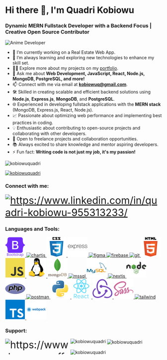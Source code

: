 # Hi there 👋, I'm Quadri Kobiowu
### Dynamic MERN Fullstack Developer with a Backend Focus | Creative Open Source Contributor

<img src="https://dl.openseauserdata.com/cache/originImage/files/527a9783c28c70962773a73db797ea4d.gif" alt="Anime Developer" width="300px"/>

- 🔭 I’m currently working on a Real Estate Web App.
- 🌱 I’m always learning and exploring new technologies to enhance my skill set.
- 👨‍💻 Explore more about my projects on my [portfolio](https://my-portfolio-rho-orcin-62.vercel.app/).
- 💬 Ask me about **Web Development, JavaScript, React, Node.js, MongoDB, PostgreSQL, and more!**
- 📫 Connect with me via email at **kobiowuq@gmail.com**.
- 🛠️ Skilled in creating scalable and efficient backend solutions using **Node.js**, **Express.js**, **MongoDB**, and **PostgreSQL**.
- 🌐 Experienced in developing fullstack applications with the **MERN stack** (MongoDB, Express.js, React, Node.js).
- 📈 Passionate about optimizing web performance and implementing best practices in coding.
- 💡 Enthusiastic about contributing to open-source projects and collaborating with other developers.
- 🤝 Open to freelance projects and collaboration opportunities.
- 📚 Always excited to share knowledge and mentor aspiring developers.
- ⚡ Fun fact: **Writing code is not just my job, it's my passion!**

<p align="left"> <img src="https://komarev.com/ghpvc/?username=kobiowuquadri&label=Profile%20views&color=0e75b6&style=flat" alt="kobiowuquadri" /> </p>

<p align="left"> <a href="https://github.com/ryo-ma/github-profile-trophy"><img src="https://github-profile-trophy.vercel.app/?username=kobiowuquadri" alt="kobiowuquadri" /></a> </p>

<h3 align="left">Connect with me:</h3>
<p align="left">
  <a href="https://linkedin.com/in/https://www.linkedin.com/in/quadri-kobiowu-955313233/" target="blank">
    <img align="center" src="https://raw.githubusercontent.com/rahuldkjain/github-profile-readme-generator/master/src/images/icons/Social/linked-in-alt.svg" alt="https://www.linkedin.com/in/quadri-kobiowu-955313233/" height="30" width="40" style="font-size: 2rem;" />
  </a>
</p>

<h3 align="left">Languages and Tools:</h3>
<p align="left"> 
  <a href="https://getbootstrap.com" target="_blank" rel="noreferrer"> 
    <img src="https://raw.githubusercontent.com/devicons/devicon/master/icons/bootstrap/bootstrap-plain-wordmark.svg" alt="bootstrap" style="width: 4rem; height: 4rem;" />
  </a>
  <a href="https://www.chartjs.org" target="_blank" rel="noreferrer"> 
    <img src="https://www.chartjs.org/media/logo-title.svg" alt="chartjs" style="width: 4rem; height: 4rem;" />
  </a>
  <a href="https://www.w3schools.com/css/" target="_blank" rel="noreferrer"> 
    <img src="https://raw.githubusercontent.com/devicons/devicon/master/icons/css3/css3-original-wordmark.svg" alt="css3" style="width: 4rem; height: 4rem;" />
  </a>
  <a href="https://expressjs.com" target="_blank" rel="noreferrer"> 
    <img src="https://raw.githubusercontent.com/devicons/devicon/master/icons/express/express-original-wordmark.svg" alt="express" style="width: 4rem; height: 4rem;" />
  </a>
  <a href="https://www.figma.com/" target="_blank" rel="noreferrer"> 
    <img src="https://www.vectorlogo.zone/logos/figma/figma-icon.svg" alt="figma" style="width: 4rem; height: 4rem;" />
  </a>
  <a href="https://firebase.google.com/" target="_blank" rel="noreferrer"> 
    <img src="https://www.vectorlogo.zone/logos/firebase/firebase-icon.svg" alt="firebase" style="width: 4rem; height: 4rem;" />
  </a>
  <a href="https://git-scm.com/" target="_blank" rel="noreferrer"> 
    <img src="https://www.vectorlogo.zone/logos/git-scm/git-scm-icon.svg" alt="git" style="width: 4rem; height: 4rem;" />
  </a>
  <a href="https://www.w3.org/html/" target="_blank" rel="noreferrer"> 
    <img src="https://raw.githubusercontent.com/devicons/devicon/master/icons/html5/html5-original-wordmark.svg" alt="html5" style="width: 4rem; height: 4rem;" />
  </a>
  <a href="https://developer.mozilla.org/en-US/docs/Web/JavaScript" target="_blank" rel="noreferrer"> 
    <img src="https://raw.githubusercontent.com/devicons/devicon/master/icons/javascript/javascript-original.svg" alt="javascript" style="width: 4rem; height: 4rem;" />
  </a>
  <a href="https://www.linux.org/" target="_blank" rel="noreferrer"> 
    <img src="https://raw.githubusercontent.com/devicons/devicon/master/icons/linux/linux-original.svg" alt="linux" style="width: 4rem; height: 4rem;" />
  </a>
  <a href="https://www.mongodb.com/" target="_blank" rel="noreferrer"> 
    <img src="https://raw.githubusercontent.com/devicons/devicon/master/icons/mongodb/mongodb-original-wordmark.svg" alt="mongodb" style="width: 4rem; height: 4rem;" />
  </a>
  <a href="https://www.microsoft.com/en-us/sql-server" target="_blank" rel="noreferrer"> 
    <img src="https://www.svgrepo.com/show/303229/microsoft-sql-server-logo.svg" alt="mssql" style="width: 4rem; height: 4rem;" />
  </a>
  <a href="https://www.mysql.com/" target="_blank" rel="noreferrer"> 
    <img src="https://raw.githubusercontent.com/devicons/devicon/master/icons/mysql/mysql-original-wordmark.svg" alt="mysql" style="width: 4rem; height: 4rem;" />
  </a>
  <a href="https://nextjs.org/" target="_blank" rel="noreferrer"> 
    <img src="https://cdn.worldvectorlogo.com/logos/nextjs-2.svg" alt="nextjs" style="width: 4rem; height: 4rem;" />
  </a>
  <a href="https://nodejs.org" target="_blank" rel="noreferrer"> 
    <img src="https://raw.githubusercontent.com/devicons/devicon/master/icons/nodejs/nodejs-original-wordmark.svg" alt="nodejs" style="width: 4rem; height: 4rem;" />
  </a>
  <a href="https://www.php.net" target="_blank" rel="noreferrer"> 
    <img src="https://raw.githubusercontent.com/devicons/devicon/master/icons/php/php-original.svg" alt="php" style="width: 4rem; height: 4rem;" />
  </a>
  <a href="https://postman.com" target="_blank" rel="noreferrer"> 
    <img src="https://www.vectorlogo.zone/logos/getpostman/getpostman-icon.svg" alt="postman" style="width: 4rem; height: 4rem;" />
  </a>
  <a href="https://www.python.org" target="_blank" rel="noreferrer"> 
    <img src="https://raw.githubusercontent.com/devicons/devicon/master/icons/python/python-original.svg" alt="python" style="width: 4rem; height: 4rem;" />
  </a>
  <a href="https://reactjs.org/" target="_blank" rel="noreferrer"> 
    <img src="https://raw.githubusercontent.com/devicons/devicon/master/icons/react/react-original-wordmark.svg" alt="react" style="width: 4rem; height: 4rem;" />
  </a>
  <a href="https://redux.js.org" target="_blank" rel="noreferrer"> 
    <img src="https://raw.githubusercontent.com/devicons/devicon/master/icons/redux/redux-original.svg" alt="redux" style="width: 4rem; height: 4rem;" />
  </a>
  <a href="https://sass-lang.com" target="_blank" rel="noreferrer"> 
    <img src="https://raw.githubusercontent.com/devicons/devicon/master/icons/sass/sass-original.svg" alt="sass" style="width: 4rem; height: 4rem;" />
  </a>
  <a href="https://tailwindcss.com/" target="_blank" rel="noreferrer"> 
    <img src="https://www.vectorlogo.zone/logos/tailwindcss/tailwindcss-icon.svg" alt="tailwind" style="width: 4rem; height: 4rem;" />
  </a>
  <a href="https://www.typescriptlang.org/" target="_blank" rel="noreferrer"> 
    <img src="https://raw.githubusercontent.com/devicons/devicon/master/icons/typescript/typescript-original.svg" alt="typescript" style="width: 4rem; height: 4rem;" />
  </a>
  <a href="https://webpack.js.org" target="_blank" rel="noreferrer"> 
    <img src="https://raw.githubusercontent.com/devicons/devicon/d00d0969292a6569d45b06d3f350f463a0107b0d/icons/webpack/webpack-original-wordmark.svg" alt="webpack" style="width: 4rem; height: 4rem;" />
  </a>
</p>

</p>

<h3 align="left">Support:</h3>
<p>
  <a href="https://www.buymeacoffee.com/quarikobiowu">
    <img align="left" src="https://cdn.buymeacoffee.com/buttons/v2/default-yellow.png" height="50" width="210" alt="https://www.buymeacoffee.com/quarikobiowu" style="font-size: 2rem;" />
  </a>
</p>

<p>
  <img align="left" src="https://github-readme-stats.vercel.app/api/top-langs?username=kobiowuquadri&show_icons=true&locale=en&layout=compact" alt="kobiowuquadri" />
</p>

<p>
  &nbsp;<img align="center" src="https://github-readme-stats.vercel.app/api?username=kobiowuquadri&show_icons=true&locale=en" alt="kobiowuquadri" />
</p>

<p>
  <img align="center" src="https://github-readme-streak-stats.herokuapp.com/?user=kobiowuquadri&" alt="kobiowuquadri" />
</p>
